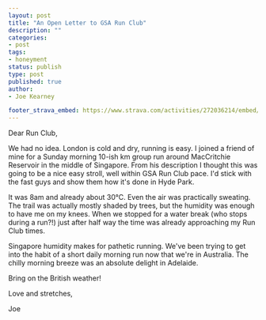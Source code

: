 ```yaml
---
layout: post
title: "An Open Letter to GSA Run Club"
description: ""
categories:
- post
tags:
- honeyment
status: publish
type: post
published: true
author:
- Joe Kearney

footer_strava_embed: https://www.strava.com/activities/272036214/embed/fe68ea2c4a00eceac4e29d73c2b1d0bd19aee903
---
```


Dear Run Club,

We had no idea. London is cold and dry, running is easy. I joined a friend of mine for a Sunday morning 10-ish km group run around MacCritchie Reservoir in the middle of Singapore. From his description I thought this was going to be a nice easy stroll, well within GSA Run Club pace. I'd stick with the fast guys and show them how it's done in Hyde Park.

It was 8am and already about 30°C. Even the air was practically sweating. The trail was actually mostly shaded by trees, but the humidity was enough to have me on my knees. When we stopped for a water break (who stops during a run?!) just after half way the time was already approaching my Run Club times.

Singapore humidity makes for pathetic running. We've been trying to get into the habit of a short daily morning run now that we're in Australia. The chilly morning breeze was an absolute delight in Adelaide.

Bring on the British weather!

Love and stretches,

Joe
